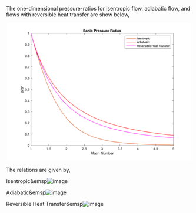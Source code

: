 The one-dimensional pressure-ratios for isentropic flow, adiabatic flow, and flows with reversible heat transfer are show below, 

<p align="center"><img src="SonicPressureRatios.png" alt="drawing" width="500"/></p>

The relations are given by, 

Isentropic<span>&emsp</span><img width="400" alt="image" src="https://user-images.githubusercontent.com/68218266/168738098-3c7fca72-2210-4caa-b01f-1906ff925398.png">

Adiabatic<span>&emsp</span><img width="400" alt="image" src="https://user-images.githubusercontent.com/68218266/168738338-4664ad87-ca64-4d67-a1d1-169f0711f418.png"> 

Reversible Heat Transfer<span>&emsp</span><img width="150" alt="image" src="https://user-images.githubusercontent.com/68218266/168738443-e65b7b29-3c0f-4d40-8fff-a3b4031c63ee.png"> 



